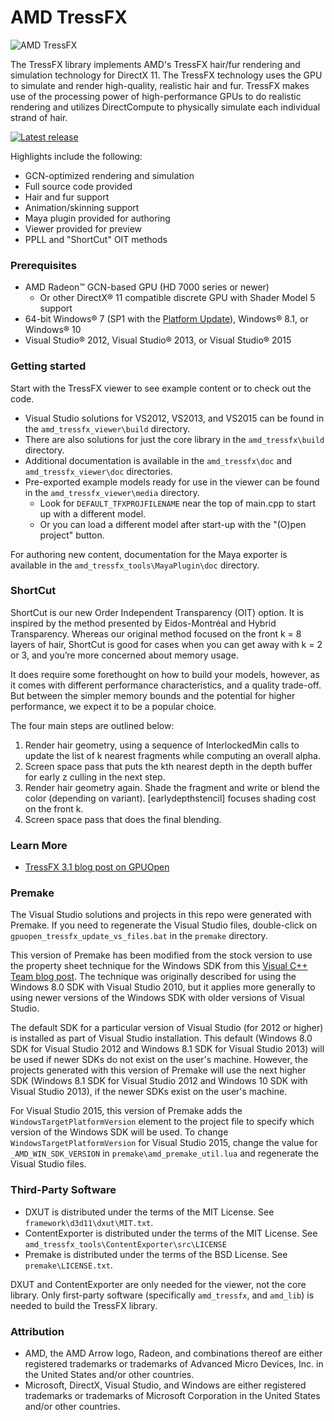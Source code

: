 # AMD TressFX

![AMD TressFX](http://gpuopen-effects.github.io/media/effects/tressfx_thumbnail.png)

The TressFX library implements AMD's TressFX hair/fur rendering and simulation technology for DirectX 11. The TressFX technology uses the GPU to simulate and render high-quality, realistic hair and fur. TressFX makes use of the processing power of high-performance GPUs to do realistic rendering and utilizes DirectCompute to physically simulate each individual strand of hair.

<div>
  <a href="https://github.com/GPUOpen-Effects/TressFX/releases/latest/"><img src="http://gpuopen-effects.github.io/media/latest-release-button.svg" alt="Latest release" title="Latest release"></a>
</div>

Highlights include the following:
* GCN-optimized rendering and simulation
* Full source code provided
* Hair and fur support
* Animation/skinning support
* Maya plugin provided for authoring
* Viewer provided for preview
* PPLL and "ShortCut" OIT methods

### Prerequisites
* AMD Radeon&trade; GCN-based GPU (HD 7000 series or newer)
  * Or other DirectX&reg; 11 compatible discrete GPU with Shader Model 5 support 
* 64-bit Windows&reg; 7 (SP1 with the [Platform Update](https://msdn.microsoft.com/en-us/library/windows/desktop/jj863687.aspx)), Windows&reg; 8.1, or Windows&reg; 10
* Visual Studio&reg; 2012, Visual Studio&reg; 2013, or Visual Studio&reg; 2015

### Getting started
Start with the TressFX viewer to see example content or to check out the code.

* Visual Studio solutions for VS2012, VS2013, and VS2015 can be found in the `amd_tressfx_viewer\build` directory.
* There are also solutions for just the core library in the `amd_tressfx\build` directory.
* Additional documentation is available in the `amd_tressfx\doc` and `amd_tressfx_viewer\doc` directories.
* Pre-exported example models ready for use in the viewer can be found in the `amd_tressfx_viewer\media` directory.
  * Look for `DEFAULT_TFXPROJFILENAME` near the top of main.cpp to start up with a different model.
  * Or you can load a different model after start-up with the "(O)pen project" button.

For authoring new content, documentation for the Maya exporter is available in the `amd_tressfx_tools\MayaPlugin\doc` directory.

### ShortCut
ShortCut is our new Order Independent Transparency (OIT) option. It is inspired by the method presented by Eidos-Montréal and Hybrid Transparency. Whereas our original method focused on the front k = 8 layers of hair, ShortCut is good for cases when you can get away with k = 2 or 3, and you’re more concerned about memory usage.

It does require some forethought on how to build your models, however, as it comes with different performance characteristics, and a quality trade-off.  But between the simpler memory bounds and the potential for higher performance, we expect it to be a popular choice.

The four main steps are outlined below:

1. Render hair geometry, using a sequence of  InterlockedMin calls to update the list of k nearest fragments while computing an overall alpha.
2. Screen space pass that puts the kth nearest depth in the depth buffer for early z culling in the next step.
3. Render hair geometry again.  Shade the fragment and write or blend the color (depending on variant).   [earlydepthstencil]  focuses shading cost on the front k.
4. Screen space pass that does the final blending.

### Learn More
* [TressFX 3.1 blog post on GPUOpen](http://gpuopen.com/tressfx-3-1/)

### Premake
The Visual Studio solutions and projects in this repo were generated with Premake. If you need to regenerate the Visual Studio files, double-click on `gpuopen_tressfx_update_vs_files.bat` in the `premake` directory.

This version of Premake has been modified from the stock version to use the property sheet technique for the Windows SDK from this [Visual C++ Team blog post](http://blogs.msdn.com/b/vcblog/archive/2012/11/23/using-the-windows-8-sdk-with-visual-studio-2010-configuring-multiple-projects.aspx). The technique was originally described for using the Windows 8.0 SDK with Visual Studio 2010, but it applies more generally to using newer versions of the Windows SDK with older versions of Visual Studio.

The default SDK for a particular version of Visual Studio (for 2012 or higher) is installed as part of Visual Studio installation. This default (Windows 8.0 SDK for Visual Studio 2012 and Windows 8.1 SDK for Visual Studio 2013) will be used if newer SDKs do not exist on the user's machine. However, the projects generated with this version of Premake will use the next higher SDK (Windows 8.1 SDK for Visual Studio 2012 and Windows 10 SDK with Visual Studio 2013), if the newer SDKs exist on the user's machine.

For Visual Studio 2015, this version of Premake adds the `WindowsTargetPlatformVersion` element to the project file to specify which version of the Windows SDK will be used. To change `WindowsTargetPlatformVersion` for Visual Studio 2015, change the value for `_AMD_WIN_SDK_VERSION` in `premake\amd_premake_util.lua` and regenerate the Visual Studio files.

### Third-Party Software
* DXUT is distributed under the terms of the MIT License. See `framework\d3d11\dxut\MIT.txt`.
* ContentExporter is distributed under the terms of the MIT License. See `amd_tressfx_tools\ContentExporter\src\LICENSE`
* Premake is distributed under the terms of the BSD License. See `premake\LICENSE.txt`.

DXUT and ContentExporter are only needed for the viewer, not the core library. Only first-party software (specifically `amd_tressfx`, and `amd_lib`) is needed to build the TressFX library.

### Attribution
* AMD, the AMD Arrow logo, Radeon, and combinations thereof are either registered trademarks or trademarks of Advanced Micro Devices, Inc. in the United States and/or other countries.
* Microsoft, DirectX, Visual Studio, and Windows are either registered trademarks or trademarks of Microsoft Corporation in the United States and/or other countries.
